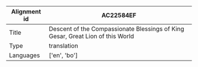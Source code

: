 |Alignment id | AC22584EF
| --- | --- 
|Title | Descent of the Compassionate Blessings of King Gesar, Great Lion of this World 
|Type | translation
|Languages | ['en', 'bo']